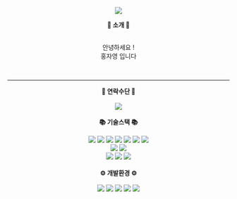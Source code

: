<p align='center'>
  <img src="https://capsule-render.vercel.app/api?type=transparent&color=E1AFD1&height=160&section=header&text=Hello&fontSize=60&fontColor=E1AFD1&animation=twinkling" />
</p>

<div align='center'>
  <strong>👋 소개 👋</strong> <br><br>
  <p>
    안녕하세요 ! <br>
    홍자영 입니다
  </p>
</div>

<br>

---

<div align='center'>
  <strong>💌 연락수단 💌</strong> <br><br>
  <a href="mailto:gripix324@gmail.com"><img src="https://img.shields.io/badge/Gmail-D14836?style=for-the-badge&logo=gmail&logoColor=white&link=mailto%gripix324%gmail.com" /></a>
</div>

<br>

<div align='center'>
  <strong>📚 기술스택 📚</strong> <br><br>
  <img src="https://img.shields.io/badge/JavaScript-F7DF1E?style=for-the-badge&logo=JavaScript&logoColor=white" />
  <img src="https://img.shields.io/badge/React-20232A?style=for-the-badge&logo=react&logoColor=61DAFB" />
  <img src="https://img.shields.io/badge/React_Router-CA4245?style=for-the-badge&logo=react-router&logoColor=white" />
  <img src="https://img.shields.io/badge/HTML5-E34F26?style=for-the-badge&logo=html5&logoColor=white" />
  <img src="https://img.shields.io/badge/CSS3-1572B6?style=for-the-badge&logo=css3&logoColor=white" />
  <img src="https://img.shields.io/badge/Sass-CC6699?style=for-the-badge&logo=sass&logoColor=white" />
  <img src="https://img.shields.io/badge/styled--components-DB7093?style=for-the-badge&logo=styled-components&logoColor=white" />
</div>

<div align='center'>
  <img src="https://img.shields.io/badge/eslint-3A33D1?style=for-the-badge&logo=eslint&logoColor=white" />
  <img src="https://img.shields.io/badge/prettier-1A2C34?style=for-the-badge&logo=prettier&logoColor=F7BA3E" />
</div>

<div align='center'>
  <img src="https://img.shields.io/badge/Adobe%20Illustrator-FF9A00?style=for-the-badge&logo=adobe%20illustrator&logoColor=white" />
  <img src="https://img.shields.io/badge/Adobe%20Photoshop-31A8FF?style=for-the-badge&logo=Adobe%20Photoshop&logoColor=black" />
  <img src="https://img.shields.io/badge/Figma-F24E1E?style=for-the-badge&logo=figma&logoColor=white" />
</div>

<br>

<div align='center'>
  <strong>⚙️ 개발환경 ⚙️</strong> <br><br>
  <img src="https://img.shields.io/badge/GIT-E44C30?style=for-the-badge&logo=git&logoColor=white" />
  <img src="https://img.shields.io/badge/Visual_Studio_Code-0078D4?style=for-the-badge&logo=visual%20studio%20code&logoColor=white" />
  <img src="https://img.shields.io/badge/NVIDIA-GTX1650-76B900?style=for-the-badge&logo=nvidia&logoColor=white" />
  <img src="https://img.shields.io/badge/Intel-Core_i5_8th-0071C5?style=for-the-badge&logo=intel&logoColor=white" />
  <img src="https://img.shields.io/badge/Windows-Windows 11 Pro-0078D6?style=for-the-badge&logo=windows&logoColor=white" />
</div>


